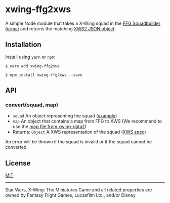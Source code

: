 # xwing-ffg2xws

A simple Node module that takes a X-Wing squad in the [FFG Squadbuilder format](https://squadbuilder.fantasyflightgames.com) and returns the matching [XWS2 JSON object](https://github.com/elistevens/xws-spec/blob/master/README.md).

## Installation

Install using `yarn` or `npm`:

```
$ yarn add xwing-ffg2xws
```

```
$ npm install xwing-ffg2xws --save
```

## API

### convert(squad, map)

- `squad` An object representing the squad ([example](https://squadbuilder.fantasyflightgames.com/api/squads/8d86dd8d-1ff8-4e07-a9cb-37582fe0655f/))
- `map` An object that contains a map from FFG to XWS (We recommend to use the [map file from xwing-data2](https://github.com/guidokessels/xwing-data2/blob/master/data/ffg-xws.json))
- Returns: `Object` A XWS representation of the squad ([XWS spec](https://github.com/elistevens/xws-spec/blob/master/README.md))

An error will be thrown if the squad is invalid or if the squad cannot be converted.

## License

[MIT](http://guidokessels.mit-license.org/)

---

Star Wars, X-Wing: The Miniatures Game and all related properties are owned by Fantasy Flight Games, Lucasfilm Ltd., and/or Disney.
